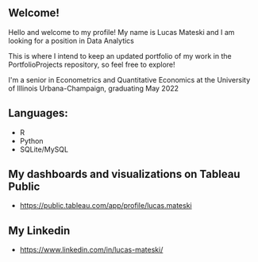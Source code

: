 ## Welcome!
Hello and welcome to my profile! My name is Lucas Mateski and I am looking for a position in Data Analytics

This is where I intend to keep an updated portfolio of my work in the PortfolioProjects repository, so feel free to explore!

I'm a senior in Econometrics and Quantitative Economics at the University of Illinois Urbana-Champaign, graduating May 2022

## Languages:
- R
- Python
- SQLite/MySQL

## My dashboards and visualizations on Tableau Public
- https://public.tableau.com/app/profile/lucas.mateski
## My Linkedin
- https://www.linkedin.com/in/lucas-mateski/
